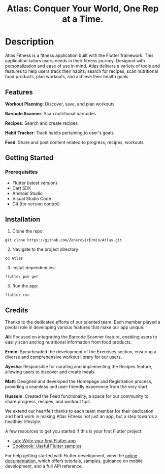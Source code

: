 <div align="center">
    <h1>Atlas: Conquer Your World, One Rep at a Time.</h1>
</div>

<h1>Description</h1>
Atlas Fitness is a fitness application built with the Flutter framework. This application tailors users needs in their fitness journey. Designed with personalization and ease of use in mind, Atlas delivers a variety of tools and features to help users track their habits, search for recipes, scan nutritional food products, plan workouts, and achieve their health goals.

## Features
<p><b>Workout Planning</b>: Discover, save, and plan workouts</p>
<p><b>Barcode Scanner</b>: Scan nutritional barcodes</p>
<p><b>Recipes</b>: Search and create recipes</p>
<p><b>Habit Tracker</b>: Track habits pertaining to user's goals</p>
<p><b>Feed</b>: Share and post content related to progress, recipes, workouts</p>

## Getting Started
<h3><b>Prerequisites</b></h3>

- Flutter (latest version)
- Dart SDK
- Android Studio
- Visual Studio Code
- Git (for version control)


## Installation
1. Clone the repo

```git clone https://github.com/ZeherovicErmin/Atlas.git```

2. Navigate to the project directory

```cd Atlas```

3. Install dependencies:

```flutter pub get```

5. Run the app:

```flutter run```

## Credits

Thanks to the dedicated efforts of our talented team. Each member played a pivotal role in developing various features that make our app unique:

**Ali**: Focused on integrating the Barcode Scanner feature, enabling users to easily scan and log nutritional information from food products.

**Ermin**: Spearheaded the development of the Exercises section, ensuring a diverse and comprehensive workout library for our users.

**Ayesha**: Responsible for curating and implementing the Recipes feature, allowing users to discover and create meals.

**Matt**: Designed and developed the Homepage and Registration process, providing a seamless and user-friendly experience from the very start.

**Hussein**: Created the Feed functionality, a space for our community to share progress, recipes, and workout tips.

We extend our heartfelt thanks to each team member for their dedication and hard work in making Atlas Fitness not just an app, but a step towards a healthier lifestyle.


A few resources to get you started if this is your first Flutter project:

- [Lab: Write your first Flutter app](https://docs.flutter.dev/get-started/codelab)
- [Cookbook: Useful Flutter samples](https://docs.flutter.dev/cookbook)

For help getting started with Flutter development, view the
[online documentation](https://docs.flutter.dev/), which offers tutorials,
samples, guidance on mobile development, and a full API reference.
